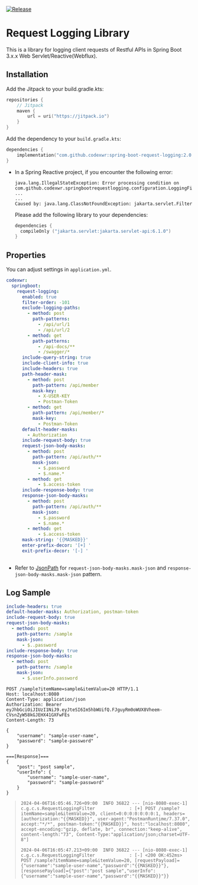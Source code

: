 [![Release](https://jitpack.io/v/codexwr/spring-boot-request-logging.svg)](https://jitpack.io/#codexwr/spring-boot-request-logging)

# Request Logging Library
This is a library for logging client requests of Restful APIs in Spring Boot 3.x.x Web Servlet/Reactive(Webflux).

## Installation
Add the Jitpack to your build.gradle.kts:
```kotlin
repositories {
    // Jitpack
    maven {
        url = uri("https://jitpack.io")
    }
}
```

Add the dependency to your `build.gradle.kts`:
```kotlin
dependencies {
    implementation("com.github.codexwr:spring-boot-request-logging:2.0.0")
}
```
- In a Spring Reactive project, if you encounter the following error:
  ```text
  java.lang.IllegalStateException: Error processing condition on com.github.codexwr.springbootrequestlogging.configuration.LoggingFilterAutoConfiguration
  ...
  ...
  Caused by: java.lang.ClassNotFoundException: jakarta.servlet.Filter
  ```

  Please add the following library to your dependencies:
  ```kotlin
  dependencies {
    compileOnly ("jakarta.servlet:jakarta.servlet-api:6.1.0")
  }
  ```
  

## Properties
You can adjust settings in `application.yml`.

```yaml
codexwr:
  springboot:
    request-logging:
      enabled: true
      filter-order: -101
      exclude-logging-paths:
        - method: post
          path-patterns:
            - /api/url/1
            - /api/url/2
        - method: get
          path-patterns: 
            - /api-docs/**
            - /swagger/*
      include-query-string: true
      include-client-info: true
      include-headers: true
      path-header-mask:
        - method: post
          path-pattern: /api/member
          mask-key:
            - X-USER-KEY
            - Postman-Token
        - method: get
          path-pattern: /api/member/*
          mask-key: 
            - Postman-Token
      default-header-masks:
        - Authorization
      include-request-body: true
      request-json-body-masks:
        - method: post
          path-pattern: /api/auth/**
          mask-json:
            - $.password
            - $.name.*
        - method: get
            - $.access-token
      include-response-body: true
      response-json-body-masks:
        - method: post
          path-pattern: /api/auth/**
          mask-json:
            - $.password
            - $.name.*
        - method: get
            - $.access-token
      mask-string: '{{MASKED}}'
      enter-prefix-decor: '[+] '
      exit-prefix-decor: '[-] '
      

```
- Refer to [JsonPath](https://github.com/json-path/JsonPath) for `request-json-body-masks.mask-json` and `response-json-body-masks.mask-json` pattern.

## Log Sample
```yaml
include-headers: true
default-header-masks: Authorization, postman-token
include-request-body: true
request-json-body-masks:
  - method: post
    path-pattern: /sample
    mask-json:
      - $..password
include-response-body: true
response-json-body-masks:
  - method: post
    path-pattern: /sample
    mask-json:
      - $.userInfo.password
```

```http request
POST /sample?itemName=sample&itemValue=20 HTTP/1.1
Host: localhost:8080
Content-Type: application/json
Authorization: Bearer eyJhbGciOiJIUzI1NiJ9.eyJteSI6Im5hbWUifQ.FJguyRm0oWUX8Vheem-CVsnZyW58kGJEHX41GXFwFEs
Content-Length: 73

{
    "username": "sample-user-name",
    "password": "sample-password"
}

===[Response]===
{
    "post": "post sample",
    "userInfo": {
        "username": "sample-user-name",
        "password": "sample-password"
    }
}
```

> `2024-04-06T16:05:46.726+09:00  INFO 36822 --- [nio-8080-exec-1] c.g.c.s.RequestLoggingFilter             : [+] POST /sample?itemName=sample&itemValue=20, client=0:0:0:0:0:0:0:1, headers=[authorization:"{{MASKED}}", user-agent:"PostmanRuntime/7.37.0", accept:"*/*", postman-token:"{{MASKED}}", host:"localhost:8080", accept-encoding:"gzip, deflate, br", connection:"keep-alive", content-length:"73", Content-Type:"application/json;charset=UTF-8"]`
> 
> `2024-04-06T16:05:47.213+09:00  INFO 36822 --- [nio-8080-exec-1] c.g.c.s.RequestLoggingFilter             : [-] <200 OK:452ms> POST /sample?itemName=sample&itemValue=20, [requestPayload]={"username":"sample-user-name","password":"{{MASKED}}"}, [responsePayload]={"post":"post sample","userInfo":{"username":"sample-user-name","password":"{{MASKED}}"}}`
 


